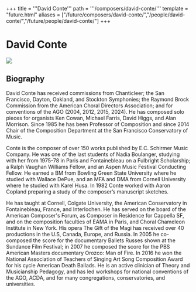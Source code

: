 +++
title = '''David Conte'''
path = '''/composers/david-conte/'''
template = "future.html"
aliases = ["/future/composers/david-conte/","/people/david-conte/","/future/people/david-conte/"]
+++

<h1>David Conte</h1>

<img class="speaker-photo" src="https://custom.cvent.com/C3A4539B19F74ABCB6FCE437F6BC0A74/files/event/910aaf2914d44586a56fbd0b3b2c31c0/0488369658204d189983904c34fad3b6.png">
<h2>Biography</h2>
<p>David Conte has received commissions from Chanticleer; the San Francisco, Dayton, Oakland, and Stockton Symphonies; the Raymond Brock Commission from the American Choral Directors Association; and for conventions of the AGO (2004, 2012, 2015, 2024). He has composed solo pieces for organists Ken Cowan, Michael Farris, David Higgs, and Alan Morrison. Since 1985 he has been Professor of Composition and since 2014 Chair of the Composition Department at the San Francisco Conservatory of Music. 

Conte is the composer of over 150 works published by  E.C. Schirmer Music Company. He was one of the last students of Nadia Boulanger, studying with her from 1975-78 in Paris and Fontainebleau on a Fulbright Scholarship; a Ralph Vaughan Williams Fellow, and an Aspen Music Festival Conducting Fellow. He earned a BM from Bowling Green State University where he studied with Wallace DePue, and an MFA and DMA from Cornell University where he studied with Karel Husa.  In 1982 Conte worked with Aaron Copland preparing a study of the composer’s manuscript sketches. 

He has taught at Cornell, Colgate University, the American Conservatory in Fontainebleau, France, and Interlochen. He has served on the board of the American Composer's Forum, as Composer in Residence for Cappella SF, and on the composition faculties of EAMA in Paris, and Choral Chameleon Institute in New York. His opera The Gift of the Magi has received over 40 productions in the U.S, Canada, Europe, and Russia. In 2005 he co-composed the score for the documentary Ballets Russes shown at the Sundance Film Festival; in 2007 he composed the score for the PBS American Masters documentary Orozco: Man of Fire. In 2016 he won the National Association of Teachers of Singing Art Song Composition Award for his cycle American Death Ballads. He is an active clinician of Theory and Musicianship Pedagogy, and has led workshops for national conventions of the AGO, ACDA, and for many congregations, conservatories, and universities.</p>

